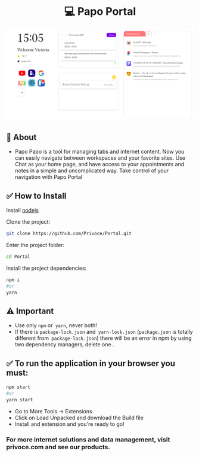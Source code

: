<div align="center">

# 💻 Papo Portal

![](preview.png)

</div>

## 📖 About

- Papo Papo is a tool for managing tabs and internet content. Now you can easily navigate between workspaces and your favorite sites. Use Chat as your home page, and have access to your appointments and notes in a simple and uncomplicated way. Take control of your navigation with Papo Portal

## :white_check_mark: How to Install

Install [nodejs](https://nodejs.org/en/)

Clone the project:

```bash
git clone https://github.com/Privoce/Portal.git
```

Enter the project folder:

```bash
cd Portal
```

Install the project dependencies:

```bash
npm i
#or
yarn
```

## ⚠️ Important

- Use only `npm` or` yarn`, never both!
- If there is `package-lock.json` and` yarn-lock.json` (`package.json` is totally different from` package-lock.json`) there will be an error in npm by using two dependency managers, delete one .

## :white_check_mark: To run the application in your browser you must:

```bash
npm start
#or
yarn start
```

- Go to More Tools -> Extensions
- Click on Load Unpacked and download the Build file
- Install and extension and you're ready to go!

### For more internet solutions and data management, visit privoce.com and see our products.
